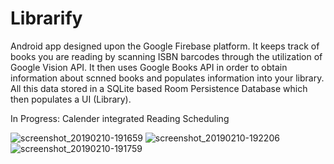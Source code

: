 # Librarify
Android app designed upon the Google Firebase platform. It keeps track of books you are reading by scanning ISBN barcodes through the utilization of Google Vision API. It then uses Google Books API in order to obtain information about scnned books and populates information into your library. All this data stored in a SQLite based Room Persistence Database which then populates a UI (Library). 

In Progress: Calender integrated Reading Scheduling

![screenshot_20190210-191659](https://user-images.githubusercontent.com/30887959/52545123-f367e880-2d69-11e9-9535-87d6f4759d91.jpg)
![screenshot_20190210-192206](https://user-images.githubusercontent.com/30887959/52545115-e0551880-2d69-11e9-80ef-12095824740a.jpg)
![screenshot_20190210-191759](https://user-images.githubusercontent.com/30887959/52545120-eba84400-2d69-11e9-9bee-8768149a8c41.jpg)


